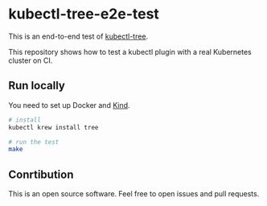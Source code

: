 # kubectl-tree-e2e-test

This is an end-to-end test of [kubectl-tree](https://github.com/ahmetb/kubectl-tree).

This repository shows how to test a kubectl plugin with a real Kubernetes cluster on CI.

## Run locally

You need to set up Docker and [Kind](https://kind.sigs.k8s.io).

```sh
# install
kubectl krew install tree

# run the test
make
```

## Conrtibution

This is an open source software.
Feel free to open issues and pull requests.
